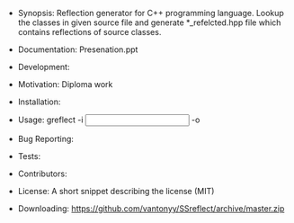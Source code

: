 - Synopsis:
  Reflection generator for C++ programming language.
  Lookup the classes in given source file and generate *_refelcted.hpp  file which contains  reflections of source classes.
- Documentation:
Presenation.ppt
- Development:

- Motivation:
Diploma work
- Installation:

- Usage:
greflect -i <input file> -o <output file>
- Bug Reporting:

- Tests:

- Contributors:

- License:
  A short snippet describing the license (MIT)

- Downloading:
  https://github.com/vantonyy/SSreflect/archive/master.zip
